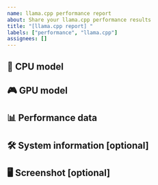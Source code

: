 ```yaml
---
name: llama.cpp performance report
about: Share your llama.cpp performance results
title: "[llama.cpp report] "
labels: ["performance", "llama.cpp"]
assignees: []
---
```


## 💾 CPU model
<!-- e.g.: AMD EPYC 9654 -->

## 🎮 GPU model
<!-- e.g.: NVIDIA RTX 4090 24GB -->

## 📊 Performance data
<!-- e.g.:
Paste the performance information from the llama-bench output here
-->

## 🛠️ System information [optional]
<!-- OS version, driver version, CUDA version, etc. -->

## 🖥 Screenshot [optional]

<!-- Paste the screenshot of your testing here -->
